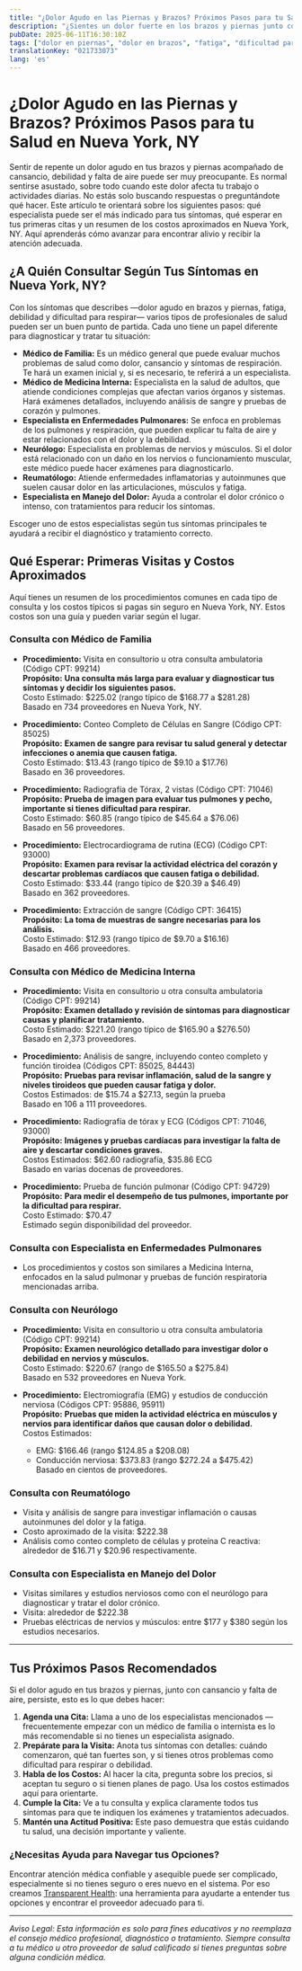 ```yaml
---
title: "¿Dolor Agudo en las Piernas y Brazos? Próximos Pasos para tu Salud en Nueva York, NY"
description: "¿Sientes un dolor fuerte en los brazos y piernas junto con cansancio y dificultad para respirar? Aprende a quién acudir y qué costos esperar en Nueva York, NY."
pubDate: 2025-06-11T16:30:10Z
tags: ["dolor en piernas", "dolor en brazos", "fatiga", "dificultad para respirar", "salud en Nueva York", "visitas médicas", "costos médicos"]
translationKey: "021733073"
lang: 'es'
---
```


# ¿Dolor Agudo en las Piernas y Brazos? Próximos Pasos para tu Salud en Nueva York, NY

Sentir de repente un dolor agudo en tus brazos y piernas acompañado de cansancio, debilidad y falta de aire puede ser muy preocupante. Es normal sentirse asustado, sobre todo cuando este dolor afecta tu trabajo o actividades diarias. No estás solo buscando respuestas o preguntándote qué hacer. Este artículo te orientará sobre los siguientes pasos: qué especialista puede ser el más indicado para tus síntomas, qué esperar en tus primeras citas y un resumen de los costos aproximados en Nueva York, NY. Aquí aprenderás cómo avanzar para encontrar alivio y recibir la atención adecuada.

## ¿A Quién Consultar Según Tus Síntomas en Nueva York, NY?

Con los síntomas que describes —dolor agudo en brazos y piernas, fatiga, debilidad y dificultad para respirar— varios tipos de profesionales de salud pueden ser un buen punto de partida. Cada uno tiene un papel diferente para diagnosticar y tratar tu situación:

- **Médico de Familia:** Es un médico general que puede evaluar muchos problemas de salud como dolor, cansancio y síntomas de respiración. Te hará un examen inicial y, si es necesario, te referirá a un especialista.
- **Médico de Medicina Interna:** Especialista en la salud de adultos, que atiende condiciones complejas que afectan varios órganos y sistemas. Hará exámenes detallados, incluyendo análisis de sangre y pruebas de corazón y pulmones.
- **Especialista en Enfermedades Pulmonares:** Se enfoca en problemas de los pulmones y respiración, que pueden explicar tu falta de aire y estar relacionados con el dolor y la debilidad.
- **Neurólogo:** Especialista en problemas de nervios y músculos. Si el dolor está relacionado con un daño en los nervios o funcionamiento muscular, este médico puede hacer exámenes para diagnosticarlo.
- **Reumatólogo:** Atiende enfermedades inflamatorias y autoinmunes que suelen causar dolor en las articulaciones, músculos y fatiga.
- **Especialista en Manejo del Dolor:** Ayuda a controlar el dolor crónico o intenso, con tratamientos para reducir los síntomas.

Escoger uno de estos especialistas según tus síntomas principales te ayudará a recibir el diagnóstico y tratamiento correcto.

## Qué Esperar: Primeras Visitas y Costos Aproximados

Aquí tienes un resumen de los procedimientos comunes en cada tipo de consulta y los costos típicos si pagas sin seguro en Nueva York, NY. Estos costos son una guía y pueden variar según el lugar.

### Consulta con Médico de Familia

- **Procedimiento:** Visita en consultorio u otra consulta ambulatoria (Código CPT: 99214)  
  **Propósito:** **Una consulta más larga para evaluar y diagnosticar tus síntomas y decidir los siguientes pasos.**  
  Costo Estimado: $225.02 (rango típico de $168.77 a $281.28)  
  Basado en 734 proveedores en Nueva York, NY.

- **Procedimiento:** Conteo Completo de Células en Sangre (Código CPT: 85025)  
  **Propósito:** **Examen de sangre para revisar tu salud general y detectar infecciones o anemia que causen fatiga.**  
  Costo Estimado: $13.43 (rango típico de $9.10 a $17.76)  
  Basado en 36 proveedores.

- **Procedimiento:** Radiografía de Tórax, 2 vistas (Código CPT: 71046)  
  **Propósito:** **Prueba de imagen para evaluar tus pulmones y pecho, importante si tienes dificultad para respirar.**  
  Costo Estimado: $60.85 (rango típico de $45.64 a $76.06)  
  Basado en 56 proveedores.

- **Procedimiento:** Electrocardiograma de rutina (ECG) (Código CPT: 93000)  
  **Propósito:** **Examen para revisar la actividad eléctrica del corazón y descartar problemas cardíacos que causen fatiga o debilidad.**  
  Costo Estimado: $33.44 (rango típico de $20.39 a $46.49)  
  Basado en 362 proveedores.

- **Procedimiento:** Extracción de sangre (Código CPT: 36415)  
  **Propósito:** **La toma de muestras de sangre necesarias para los análisis.**  
  Costo Estimado: $12.93 (rango típico de $9.70 a $16.16)  
  Basado en 466 proveedores.

### Consulta con Médico de Medicina Interna

- **Procedimiento:** Visita en consultorio u otra consulta ambulatoria (Código CPT: 99214)  
  **Propósito:** **Examen detallado y revisión de síntomas para diagnosticar causas y planificar tratamiento.**  
  Costo Estimado: $221.20 (rango típico de $165.90 a $276.50)  
  Basado en 2,373 proveedores.

- **Procedimiento:** Análisis de sangre, incluyendo conteo completo y función tiroidea (Códigos CPT: 85025, 84443)  
  **Propósito:** **Pruebas para revisar inflamación, salud de la sangre y niveles tiroideos que pueden causar fatiga y dolor.**  
  Costos Estimados: de $15.74 a $27.13, según la prueba  
  Basado en 106 a 111 proveedores.

- **Procedimiento:** Radiografía de tórax y ECG (Códigos CPT: 71046, 93000)  
  **Propósito:** **Imágenes y pruebas cardíacas para investigar la falta de aire y descartar condiciones graves.**  
  Costos Estimados: $62.60 radiografía, $35.86 ECG  
  Basado en varias docenas de proveedores.

- **Procedimiento:** Prueba de función pulmonar (Código CPT: 94729)  
  **Propósito:** **Para medir el desempeño de tus pulmones, importante por la dificultad para respirar.**  
  Costo Estimado: $70.47  
  Estimado según disponibilidad del proveedor.

### Consulta con Especialista en Enfermedades Pulmonares

- Los procedimientos y costos son similares a Medicina Interna, enfocados en la salud pulmonar y pruebas de función respiratoria mencionadas arriba.

### Consulta con Neurólogo

- **Procedimiento:** Visita en consultorio u otra consulta ambulatoria (Código CPT: 99214)  
  **Propósito:** **Examen neurológico detallado para investigar dolor o debilidad en nervios y músculos.**  
  Costo Estimado: $220.67 (rango de $165.50 a $275.84)  
  Basado en 532 proveedores en Nueva York.

- **Procedimiento:** Electromiografía (EMG) y estudios de conducción nerviosa (Códigos CPT: 95886, 95911)  
  **Propósito:** **Pruebas que miden la actividad eléctrica en músculos y nervios para identificar daños que causan dolor o debilidad.**  
  Costos Estimados:  
  - EMG: $166.46 (rango $124.85 a $208.08)  
  - Conducción nerviosa: $373.83 (rango $272.24 a $475.42)  
  Basado en cientos de proveedores.

### Consulta con Reumatólogo

- Visita y análisis de sangre para investigar inflamación o causas autoinmunes del dolor y la fatiga.  
- Costo aproximado de la visita: $222.38  
- Análisis como conteo completo de células y proteína C reactiva: alrededor de $16.71 y $20.96 respectivamente.

### Consulta con Especialista en Manejo del Dolor

- Visitas similares y estudios nerviosos como con el neurólogo para diagnosticar y tratar el dolor crónico.  
- Visita: alrededor de $222.38  
- Pruebas eléctricas de nervios y músculos: entre $177 y $380 según los estudios necesarios.

---

## Tus Próximos Pasos Recomendados

Si el dolor agudo en tus brazos y piernas, junto con cansancio y falta de aire, persiste, esto es lo que debes hacer:

1. **Agenda una Cita:** Llama a uno de los especialistas mencionados — frecuentemente empezar con un médico de familia o internista es lo más recomendable si no tienes un especialista asignado.
2. **Prepárate para la Visita:** Anota tus síntomas con detalles: cuándo comenzaron, qué tan fuertes son, y si tienes otros problemas como dificultad para respirar o debilidad.
3. **Habla de los Costos:** Al hacer la cita, pregunta sobre los precios, si aceptan tu seguro o si tienen planes de pago. Usa los costos estimados aquí para orientarte.
4. **Cumple la Cita:** Ve a tu consulta y explica claramente todos tus síntomas para que te indiquen los exámenes y tratamientos adecuados.
5. **Mantén una Actitud Positiva:** Este paso demuestra que estás cuidando tu salud, una decisión importante y valiente.

### ¿Necesitas Ayuda para Navegar tus Opciones?

Encontrar atención médica confiable y asequible puede ser complicado, especialmente si no tienes seguro o eres nuevo en el sistema. Por eso creamos [Transparent Health](https://transparenthealth.ai): una herramienta para ayudarte a entender tus opciones y encontrar el proveedor adecuado para ti.

---

*Aviso Legal: Esta información es solo para fines educativos y no reemplaza el consejo médico profesional, diagnóstico o tratamiento. Siempre consulta a tu médico u otro proveedor de salud calificado si tienes preguntas sobre alguna condición médica.*
